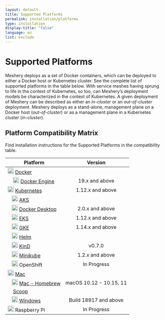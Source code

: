 ```yaml
---
layout: default
title: Supported Platforms
permalink: installation/platforms
type: installation
display-title: "false"
language: en
list: exclude
---
```


# Supported Platforms<a name="compatibility-matrix"></a>
Meshery deploys as a set of Docker containers, which can be deployed to either a Docker host or Kubernetes cluster. See the complete list of supported platforms in the table below. With service meshes having sprung to life in the context of Kubernetes, so too, can Meshery’s deployment models be characterized in the context of Kubernetes. A given deployment of Meshery can be described as either an _in-cluster_ or an _out-of-cluster_ deployment. Meshery deploys as a stand-alone, management plane on a Docker host (_out-of-cluster_) or as a management plane in a Kubernetes cluster (_in-cluster_). 


## Platform Compatibility Matrix
Find installation instructions for the Supported Platforms in the compatibility table.

| Platform                                                                                                                                              |        Version        |
| ----------------------------------------------------------------------------------------------------------------------------------------------------- | :-------------------: |
| <img src="/assets/img/platforms/docker.svg" width="20" height="20" /> [Docker](/docs/installation/platforms/docker)                              |                       |
| &nbsp;&nbsp;&nbsp; <img src="/assets/img/platforms/docker.svg" width="20" height="20" /> [Docker Engine](/docs/installation/platforms/docker)    |    19.x and above     |
| <img src="/assets/img/platforms/kubernetes.svg" width="20" height="20" /> [Kubernetes](/docs/installation/platforms/kubernetes)                  |   1.12.x and above    |
| &nbsp;&nbsp;&nbsp;<img src="/assets/img/platforms/aks.svg" width="20" height="20" /> [AKS](/docs/installation/platforms/aks)                     |                       |
| &nbsp;&nbsp;&nbsp;<img src="/assets/img/platforms/docker.svg" width="20" height="20" /> [Docker Desktop](/docs/installation/platforms/docker)    |    2.0.x and above    |
| &nbsp;&nbsp;&nbsp;<img src="/assets/img/platforms/eks.png" width="20" height="20" /> [EKS](/docs/installation/platforms/eks)                     |   1.12.x and above    |
| &nbsp;&nbsp;&nbsp;<img src="/assets/img/platforms/gke.png" width="20" height="20" /> [GKE](/docs/installation/platforms/gke)                     |   1.14.x and above    |
| &nbsp;&nbsp;&nbsp;<img src="/assets/img/platforms/helm.svg" width="20" height="20" /> [Helm](/docs/installation/platforms/kubernetes#using-helm) |                       |
| &nbsp;&nbsp;&nbsp;<img src="/assets/img/platforms/kind.png" width="20" height="20" /> [KinD](/docs/installation/platforms/kind)                  |        v0.7.0         |
| &nbsp;&nbsp;&nbsp;<img src="/assets/img/platforms/minikube.png" width="20" height="20" /> [Minikube](/docs/installation/platforms/minikube)      |    1.2.x and above    |
| &nbsp;&nbsp;&nbsp;<img src="/assets/img/platforms/openshift.svg" width="20" height="20" /> OpenShift                                             |      In Progress      |
| <img src="/assets/img/platforms/apple.svg" width="20" height="20" vertical-align="middle" /> [Mac](/docs/installation#mac-or-linux)              |                       |
| &nbsp;&nbsp;&nbsp;<img src="/assets/img/platforms/homebrew.png" width="20" height="20" /> [Mac - Homebrew](/docs/installation#mac-or-linux)      | macOS 10.12 - 10.15, 11 |
| &nbsp;&nbsp;&nbsp; [Scoop](/docs/installation#windows)                                                                                                |                       |
| &nbsp;&nbsp;&nbsp;<img src="/assets/img/platforms/wsl2.png" width="20" height="20" /> [Windows](/docs/installation/platforms/windows)                  | Build 18917 and above |
| <img src="/assets/img/platforms/raspberry-pi.png" width="20" height="20" /> Raspberry Pi                                                         |      In Progress      |
